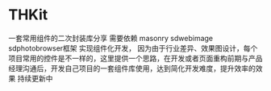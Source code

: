 # THKit
一套常用组件的二次封装库分享
需要依赖 masonry sdwebimage sdphotobrowser框架
实现组件化开发，
因为由于行业差异、效果图设计，每个项目常用的控件是不一样的，这里提供一个思路，在开发或者页面重构前期与产品经理沟通后，开发自己项目的一套组件库使用，达到简化开发难度，提升效率的效果
持续更新中
